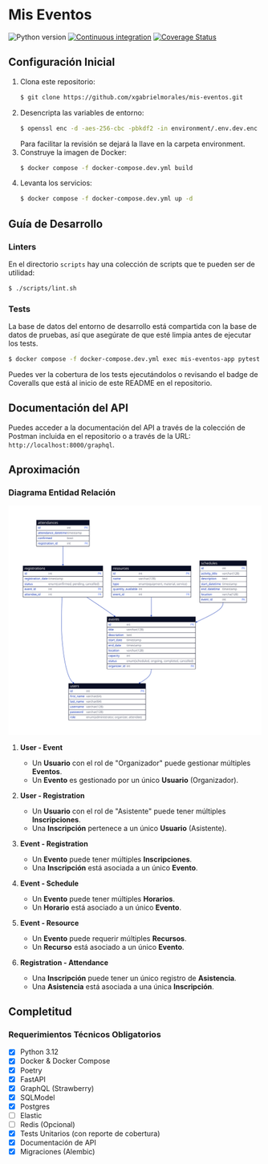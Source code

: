 # Mis Eventos

![Python version](https://img.shields.io/badge/Python-3.12-blue?style=flat-square)
[![Continuous integration](https://img.shields.io/github/actions/workflow/status/xgabrielmorales/mis-eventos/ci.yml?branch=main&style=flat-square)](https://github.com/xgabrielmorales/mis-eventos/actions?query=branch:main)
[![Coverage Status](https://img.shields.io/coverallsCoverage/github/xgabrielmorales/mis-eventos?branch=main&style=flat-square)](https://coveralls.io/github/xgabrielmorales/mis-eventos)

## Configuración Inicial

1. Clona este repositorio:
    ```sh
    $ git clone https://github.com/xgabrielmorales/mis-eventos.git
    ```
2. Desencripta las variables de entorno:
    ```sh
    $ openssl enc -d -aes-256-cbc -pbkdf2 -in environment/.env.dev.enc -out environment/.env.dev -pass file:environment/.secret_key
    ```
    Para facilitar la revisión se dejará la llave en la carpeta environment.
3. Construye la imagen de Docker:
    ```sh
    $ docker compose -f docker-compose.dev.yml build
    ```
4. Levanta los servicios:
    ```sh
    $ docker compose -f docker-compose.dev.yml up -d
    ```

## Guía de Desarrollo
### Linters
En el directorio `scripts` hay una colección de scripts que te pueden ser de utilidad:
```sh
$ ./scripts/lint.sh
```
### Tests
La base de datos del entorno de desarrollo está compartida con la base de datos de pruebas, así que asegúrate de que esté limpia antes de ejecutar los tests.

```sh
$ docker compose -f docker-compose.dev.yml exec mis-eventos-app pytest --cov=src
```

Puedes ver la cobertura de los tests ejecutándolos o revisando el badge de Coveralls que está al inicio de este README en el repositorio.

## Documentación del API

Puedes acceder a la documentación del API a través de la colección de Postman incluida en el repositorio o a través de la URL: `http://localhost:8000/graphql`.

## Aproximación
### Diagrama Entidad Relación
<div style="text-align: center;">
    <img src="./extra/mis-eventos-UML.svg" alt="Diagrama Entidad Relación" title="Diagrama Entidad Relación">
</div>

1. **User - Event**
   - Un **Usuario** con el rol de "Organizador" puede gestionar múltiples **Eventos**.
   - Un **Evento** es gestionado por un único **Usuario** (Organizador).

2. **User - Registration**
   - Un **Usuario** con el rol de "Asistente" puede tener múltiples **Inscripciones**.
   - Una **Inscripción** pertenece a un único **Usuario** (Asistente).

3. **Event - Registration**
   - Un **Evento** puede tener múltiples **Inscripciones**.
   - Una **Inscripción** está asociada a un único **Evento**.

4. **Event - Schedule**
   - Un **Evento** puede tener múltiples **Horarios**.
   - Un **Horario** está asociado a un único **Evento**.

5. **Event - Resource**
   - Un **Evento** puede requerir múltiples **Recursos**.
   - Un **Recurso** está asociado a un único **Evento**.

6. **Registration - Attendance**
   - Una **Inscripción** puede tener un único registro de **Asistencia**.
   - Una **Asistencia** está asociada a una única **Inscripción**.

## Completitud
### Requerimientos Técnicos Obligatorios
- [x] Python 3.12
- [x] Docker & Docker Compose
- [x] Poetry
- [x] FastAPI
- [x] GraphQL (Strawberry)
- [x] SQLModel
- [x] Postgres
- [ ] Elastic
- [ ] Redis (Opcional)
- [x] Tests Unitarios (con reporte de cobertura)
- [x] Documentación de API
- [x] Migraciones (Alembic)
